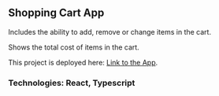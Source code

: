 ## Shopping Cart App

Includes the ability to add, remove or change items in the cart.

Shows the total cost of items in the cart.

This project is deployed here: [Link to the App](https://nick404s.github.io/shopping-app-react-typescript/).

### Technologies: React, Typescript
